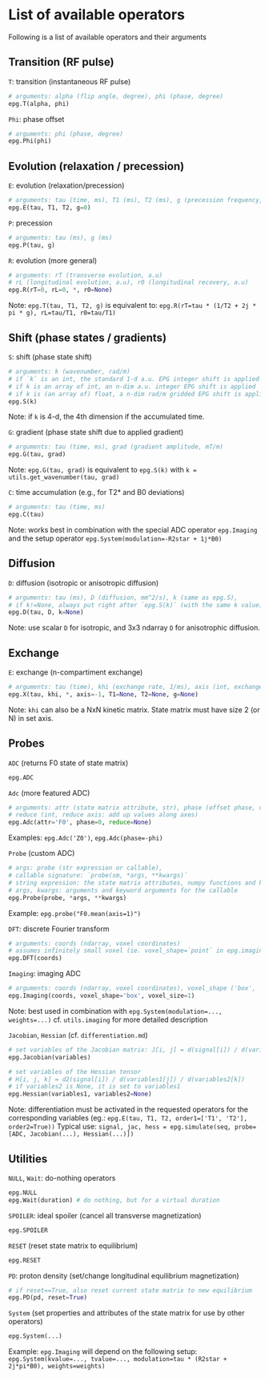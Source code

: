 
# List of available operators

Following is a list of available operators and their arguments

## Transition (RF pulse)

`T`: transition (instantaneous RF pulse)
```python
# arguments: alpha (flip angle, degree), phi (phase, degree)
epg.T(alpha, phi) 
```

`Phi`: phase offset
```python
# arguments: phi (phase, degree)
epg.Phi(phi)
```

## Evolution (relaxation / precession)

`E`: evolution (relaxation/precession)
```python
# arguments: tau (time, ms), T1 (ms), T2 (ms), g (precession frequency, kHz) 
epg.E(tau, T1, T2, g=0)
```

`P`: precession 
```python
# arguments: tau (ms), g (ms)
epg.P(tau, g)
```

`R`: evolution (more general)
```python
# arguments: rT (transverse evolution, a.u)
# rL (longitudinal evolution, a.u), r0 (longitudinal recovery, a.u) 
epg.R(rT=0, rL=0, *, r0=None)
```
Note: `epg.T(tau, T1, T2, g)` is equivalent to: `epg.R(rT=tau * (1/T2 + 2j * pi * g), rL=tau/T1, r0=tau/T1)` 

## Shift (phase states / gradients)

`S`: shift (phase state shift) 
``` python
# arguments: k (wavenumber, rad/m)
# if `k` is an int, the standard 1-d a.u. EPG integer shift is applied
# if k is an array of int, an n-dim a.u. integer EPG shift is applied
# if k is (an array of) float, a n-dim rad/m gridded EPG shift is applied
epg.S(k)
```
Note: if `k` is 4-d, the 4th dimension if the accumulated time.

`G`: gradient (phase state shift due to applied gradient) 
```python
# arguments: tau (time, ms), grad (gradient amplitude, mT/m)
epg.G(tau, grad)
```
Note: `epg.G(tau, grad)` is equivalent to `epg.S(k)` with `k = utils.get_wavenumber(tau, grad)`

`C`: time accumulation (e.g., for T2* and B0 deviations) 
```python
# arguments: tau (time, ms)
epg.C(tau)
```
Note: works best in combination with the special ADC operator `epg.Imaging` and the setup operator `epg.System(modulation=-R2star + 1j*B0)`

## Diffusion

`D`: diffusion (isotropic or anisotropic diffusion) 
``` python
# arguments: tau (ms), D (diffusion, mm^2/s), k (same as epg.S),
# if k!=None, always put right after `epg.S(k)` (with the same k value)
epg.D(tau, D, k=None)
```
Note: use scalar `D` for isotropic, and 3x3 ndarray `D` for anisotrophic diffusion. 

## Exchange 

`E`: exchange (n-compartiment exchange) 
``` python
# arguments: tau (time), khi (exchange rate, 1/ms), axis (int, exchange axis)
epg.X(tau, khi, *, axis=-1, T1=None, T2=None, g=None)
```
Note: `khi` can also be a NxN kinetic matrix. State matrix must have size 2 (or N) in set axis.

## Probes

`ADC` (returns F0 state of state matrix)
``` python
epg.ADC
```

`Adc` (more featured ADC)
```python
# arguments: attr (state matrix attribute, str), phase (offset phase, degree)
# reduce (int, reduce axis: add up values along axes)
epg.Adc(attr='F0', phase=0, reduce=None)
```
Examples: `epg.Adc('Z0')`, `epg.Adc(phase=-phi)`

`Probe` (custom ADC)
```python
# args: probe (str expression or callable),
# callable signature: `probe(sm, *args, **kwargs)`
# string expression: the state matrix attributes, numpy functions and kwargs are accessible
# args, kwargs: arguments and keyword arguments for the callable
epg.Probe(probe, *args, **kwargs)
```
Example: `epg.probe("F0.mean(axis=1)")`

`DFT`: discrete Fourier transform
```python
# arguments: coords (ndarray, voxel coordinates)
# assumes infinitely small voxel (ie. voxel_shape=`point` in epg.imaging)
epg.DFT(coords)
```

`Imaging`: imaging ADC 
```python
# arguments: coords (ndarray, voxel coordinates), voxel_shape ('box', 'points'), voxel_size (m)
epg.Imaging(coords, voxel_shape='box', voxel_size=1)
```
Note: best used in combination with `epg.System(modulation=..., weights=...)`
cf. `utils.imaging` for more detailed description

`Jacobian`, `Hessian` (cf. `differentiation.md`)
```python
# set variables of the Jacobian matrix: J[i, j] = d(signal[i]) / d(variables[j])
epg.Jacobian(variables)

# set variables of the Hessian tensor
# H[i, j, k] = d2(signal[i]) / d(variables1[j]) / d(variables2[k])
# if variables2 is None, it is set to variables1
epg.Hessian(variables1, variables2=None)
```
Note: differentiation must be activated in the requested operators  for the corresponding variables (eg.: `epg.E(tau, T1, T2, order1=['T1', 'T2'], order2=True))`
Typical use: `signal, jac, hess = epg.simulate(seq, probe=[ADC, Jacobian(...), Hessian(...)])`

## Utilities

`NULL`, `Wait`: do-nothing operators
``` python
epg.NULL
epg.Wait(duration) # do nothing, but for a virtual duration
```

`SPOILER`: ideal spoiler (cancel all transverse magnetization)
```python
epg.SPOILER
```

`RESET` (reset state matrix to equilibrium)
```python
epg.RESET
```


`PD`: proton density (set/change longitudinal equilibrium magnetization)
```python
# if reset==True, also reset current state matrix to new equilibrium
epg.PD(pd, reset=True)
```

`System` (set properties and attributes of the state matrix for use by other operators)
```python
epg.System(...)
```
Example: `epg.Imaging` will depend on the following setup:
`epg.System(kvalue=..., tvalue=..., modulation=tau * (R2star + 2j*pi*B0), weights=weights)`
```
